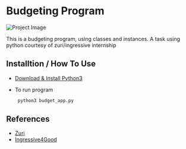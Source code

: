# Budgeting Program

![Project Image](zuri.jpeg)

This is a budgeting program, using classes and instances. A task using python courtesy of zuri/ingressive internship

## Installtion / How To Use
- [Download & Install Python3](https://www.python.org/downloads/)

- To run program
   ```sh
    python3 budget_app.py
   ```

## References
* [Zuri](https://zuri.team/) 
* [Ingressive4Good](https://ingressive.org/)
